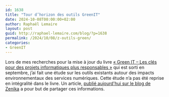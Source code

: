 ```yaml
---
id: 1638
title: "Tour d’horizon des outils GreenIT"
date: 2024-10-08T00:00:00+02:00
author: Raphaël Lemaire
layout: post
guid: http://raphael-lemaire.com/blog/?p=1638
permalink: /2024/10/08/z-outils-green/
categories:
- GreenIT
---
```

Lors de mes recherches pour la mise à jour du livre [« Green IT – Les clés pour des projets informatiques plus responsables »](https://www.editions-eni.fr/livre/green-it-les-cles-pour-des-projets-informatiques-plus-responsables-2e-edition-9782409046124)
qui est sorti en septembre, j’ai fait une étude sur les outils existants autour des impacts environnementaux des services 
numériques. Cette étude n’a pas été reprise en intégralité dans le livre. Un article, [publié aujourd'hui sur le blog de Zenika](https://blog.zenika.com/2024/10/08/tour-dhorizon-des-outils-greenit/)
a pour but de partager ces informations.